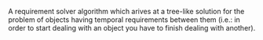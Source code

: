 A requirement solver algorithm which arives at a tree-like solution for the problem of objects having temporal requirements between them (i.e.: in order to start dealing with an object you have to finish dealing with another).
